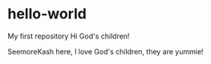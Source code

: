 # hello-world
My first repository
Hi God's children!

SeemoreKash here, I love God's children, they are yummie!
